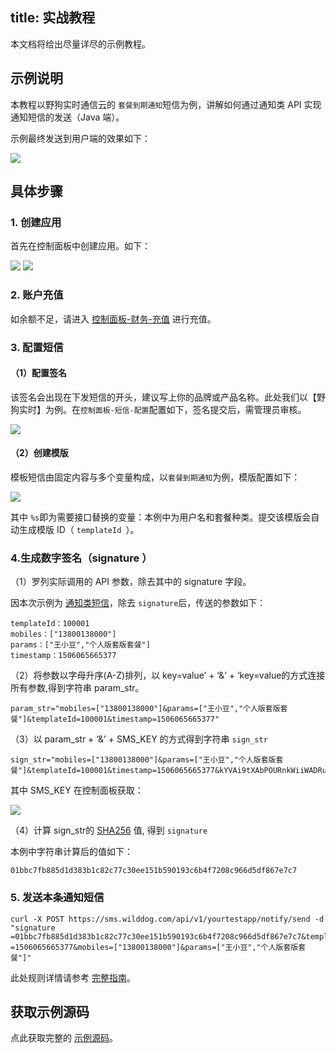 
title: 实战教程
---

本文档将给出尽量详尽的示例教程。


## 示例说明

本教程以野狗实时通信云的 `套餐到期通知`短信为例，讲解如何通过通知类 API 实现通知短信的发送（Java 端）。

示例最终发送到用户端的效果如下：
 
![](/images/tutorialsms.jpg)

## 具体步骤

### 1. 创建应用

首先在控制面板中创建应用。如下：

![](/images/tutorialsmsapp01.png)
![](/images/tutorialsmsapp02.png)


### 2. 账户充值

如余额不足，请进入 [控制面板-财务-充值](https://www.wilddog.com/pay/recharge) 进行充值。

### 3. 配置短信
#### （1）配置签名
该签名会出现在下发短信的开头，建议写上你的品牌或产品名称。此处我们以【野狗实时】为例。在`控制面板-短信-配置`配置如下，签名提交后，需管理员审核。

![](/images/tutorialsmssign.png)


#### （2）创建模版
模板短信由固定内容与多个变量构成，以`套餐到期通知`为例，模版配置如下：

![](/images/tutorialsmsmode.jpg)

其中 `%s`即为需要接口替换的变量：本例中为用户名和套餐种类。提交该模版会自动生成模版 ID（ `templateId `）。


### 4.生成数字签名（signature ）
（1）罗列实际调用的 API 参数，除去其中的 signature 字段。

因本次示例为 [通知类短信](/sms/guide/notify.html)，除去 `signature`后，传送的参数如下：

```
templateId：100001
mobiles：["13800138000"]
params：["王小豆","个人版套版套餐"]
timestamp：1506065665377
```

（2）将参数以字母升序(A-Z)排列，以 key=value’ + ‘&’ + ‘key=value的方式连接所有参数,得到字符串 param_str。

```
param_str="mobiles=["13800138000"]&params=["王小豆","个人版套版套餐"]&templateId=100001&timestamp=1506065665377"
```

（3）以 param_str + ‘&’ + SMS_KEY 的方式得到字符串 `sign_str`

```
sign_str="mobiles=["13800138000"]&params=["王小豆","个人版套版套餐"]&templateId=100001&timestamp=1506065665377&kYVAi9tXAbPOURnkWiiWADRuNi6DJy7JmSg02myB"
```
其中 SMS_KEY 在控制面板获取：

![](/images/smssecretkey.png)


（4）计算 sign_str的 [SHA256](https://zh.wikipedia.org/wiki/SHA%E5%AE%B6%E6%97%8F) 值, 得到 `signature`

本例中字符串计算后的值如下：

```
01bbc7fb885d1d383b1c82c77c30ee151b590193c6b4f7208c966d5df867e7c7
```

### 5. 发送本条通知短信

```
curl -X POST https://sms.wilddog.com/api/v1/yourtestapp/notify/send -d "signature =01bbc7fb885d1d383b1c82c77c30ee151b590193c6b4f7208c966d5df867e7c7&templateId=100001&timestamp =1506065665377&mobiles=["13800138000"]&params=["王小豆","个人版套版套餐"]"
```
此处规则详情请参考 [完整指南](/sms/guide/signature.html#生成数字签名的方法)。
## 获取示例源码

点此获取完整的 [示例源码](https://github.com/WildDogTeam/wilddog-doc2/blob/master/source/sms/resources/nitifydemo.md)。

